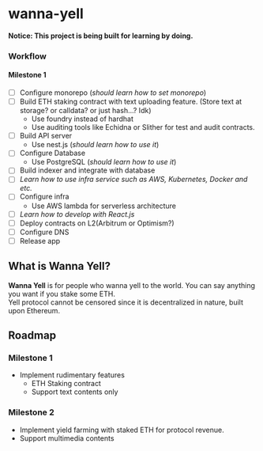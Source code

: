 # wanna-yell

**Notice: This project is being built for learning by doing.**

### Workflow
#### Milestone 1
- [ ] Configure monorepo (*should learn how to set monorepo*)
- [ ] Build ETH staking contract with text uploading feature. (Store text at storage? or calldata? or just hash...? Idk)
  - Use foundry instead of hardhat
  - Use auditing tools like Echidna or Slither for test and audit contracts.
- [ ] Build API server
  - Use nest.js (*should learn how to use it*)
- [ ] Configure Database
  - Use PostgreSQL (*should learn how to use it*)
- [ ] Build indexer and integrate with database
- [ ] *Learn how to use infra service such as AWS, Kubernetes, Docker and etc.*
- [ ] Configure infra
  - Use AWS lambda for serverless architecture
- [ ] *Learn how to develop with React.js*
- [ ] Deploy contracts on L2(Arbitrum or Optimism?)
- [ ] Configure DNS
- [ ] Release app

## What is Wanna Yell?
**Wanna Yell** is for people who wanna yell to the world. You can say anything you want if you stake some ETH. <br>
Yell protocol cannot be censored since it is decentralized in nature, built upon Ethereum. 


## Roadmap
### Milestone 1 
- Implement rudimentary features
  - ETH Staking contract
  - Support text contents only

### Milestone 2
- Implement yield farming with staked ETH for protocol revenue.
- Support multimedia contents



